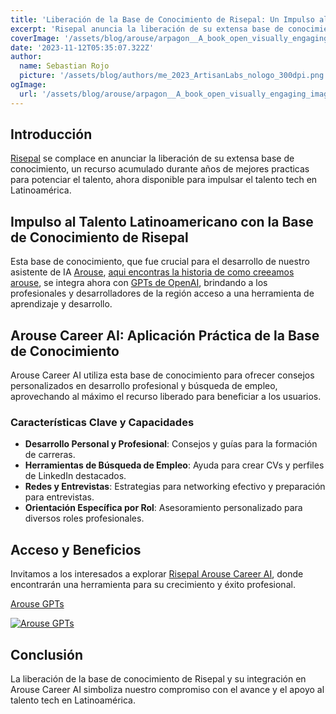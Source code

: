 ```yaml
---
title: 'Liberación de la Base de Conocimiento de Risepal: Un Impulso al Talento Tech en Latinoamérica'
excerpt: 'Risepal anuncia la liberación de su extensa base de conocimiento, integrada en RisePal Arouse Career AI, como un recurso clave para el desarrollo profesional en Latinoamérica.'
coverImage: '/assets/blog/arouse/arpagon__A_book_open_visually_engaging_image_symbolizing_a_know_3c6e39df-50ef-415c-acec-15011458d1cd.png'
date: '2023-11-12T05:35:07.322Z'
author:
  name: Sebastian Rojo
  picture: '/assets/blog/authors/me_2023_ArtisanLabs_nologo_300dpi.png'
ogImage:
  url: '/assets/blog/arouse/arpagon__A_book_open_visually_engaging_image_symbolizing_a_know_3c6e39df-50ef-415c-acec-15011458d1cd.png'
---
```


## Introducción
[Risepal](https://www.risepal.com/) se complace en anunciar la liberación de su extensa base de conocimiento, un recurso acumulado durante años de mejores practicas para potenciar el talento, ahora disponible para impulsar el talento tech en Latinoamérica.

## Impulso al Talento Latinoamericano con la Base de Conocimiento de Risepal
Esta base de conocimiento, que fue crucial para el desarrollo de nuestro asistente de IA [Arouse](https://arouse.risepal.com), [aqui encontras la historia de como creeamos arouse](/posts/arouse), se integra ahora con [GPTs de OpenAI](https://openai.com/blog/introducing-gpts), brindando a los profesionales y desarrolladores de la región acceso a una herramienta de aprendizaje y desarrollo.

## Arouse Career AI: Aplicación Práctica de la Base de Conocimiento
Arouse Career AI utiliza esta base de conocimiento para ofrecer consejos personalizados en desarrollo profesional y búsqueda de empleo, aprovechando al máximo el recurso liberado para beneficiar a los usuarios.

### Características Clave y Capacidades

- **Desarrollo Personal y Profesional**: Consejos y guías para la formación de carreras.
- **Herramientas de Búsqueda de Empleo**: Ayuda para crear CVs y perfiles de LinkedIn destacados.
- **Redes y Entrevistas**: Estrategias para networking efectivo y preparación para entrevistas.
- **Orientación Específica por Rol**: Asesoramiento personalizado para diversos roles profesionales.

## Acceso y Beneficios
Invitamos a los interesados a explorar [Risepal Arouse Career AI](https://chat.openai.com/g/g-WBHpMn1pN-risepal-arouse-career-ai), donde encontrarán una herramienta para su crecimiento y éxito profesional.

[Arouse GPTs](https://chat.openai.com/g/g-WBHpMn1pN-risepal-arouse-career-ai)

[![Arouse GPTs](/assets/blog/arouse/arouse_GPTs_2023-11-10_11-26-52.png)](https://chat.openai.com/g/g-WBHpMn1pN-risepal-arouse-career-ai)

## Conclusión
La liberación de la base de conocimiento de Risepal y su integración en Arouse Career AI simboliza nuestro compromiso con el avance y el apoyo al talento tech en Latinoamérica.
